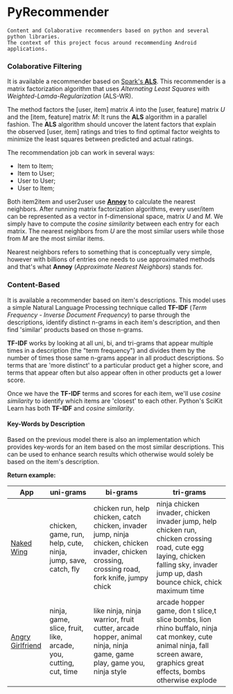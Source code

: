 # PyRecommender
    Content and Colaborative recommenders based on python and several python libraries.
    The context of this project focus around recommending Android applications.
### Colaborative Filtering
It is available a recommender based on [Spark's **ALS**](https://spark.apache.org/docs/latest/mllib-collaborative-filtering.html). This recommender is a matrix factorization algorithm that uses *Alternating Least Squares* with *Weighted-Lamda-Regularization* (ALS-WR).

The method factors the [user, item] matrix *A* into the [user, feature] matrix *U* and the [item, feature] matrix *M*: It runs the **ALS** algorithm in a parallel fashion.  The **ALS** algorithm should uncover the latent factors that explain the observed [user, item] ratings and tries to find optimal factor weights to minimize the least squares between predicted and actual ratings.

The recommendation job can work in several ways:
  * Item to Item;
  * Item to User;
  * User to User;
  * User to Item;

Both item2item and user2user use [**Annoy**](https://github.com/spotify/annoy) to calculate the nearest neighbors. After running matrix factorization algorithms, every user/item can be represented as a vector in f-dimensional space, matrix *U* and *M*. We simply have to compute the *cosine similarity* between each entry for each matrix. The nearest neighbors from *U* are the most similar users while those from *M* are the most similar items.

Nearest neighbors refers to something that is conceptually very simple, however with billions of entries one needs to use approximated methods and that's what **Annoy** (*Approximate Nearest Neighbors*) stands for.



### Content-Based
It is available a recommender based on item's descriptions. This model uses a simple Natural Language Processing technique called **TF-IDF** (*Term Frequency - Inverse Document Frequency*) to parse through the descriptions, identify distinct n-grams in each item's description, and then find 'similar' products based on those n-grams.

**TF-IDF** works by looking at all uni, bi, and tri-grams that appear multiple times in a description (the "term frequency") and divides them by the number of times those same n-grams appear in all product descriptions. So terms that are 'more distinct' to a particular product get a higher score, and terms that appear often but also appear often in other products get a lower score.

Once we have the **TF-IDF** terms and scores for each item, we'll use *cosine similarity* to identify which items are 'closest' to each other. Python's SciKit Learn has both **TF-IDF** and *cosine similarity*.

#### Key-Words by Description
Based on the previous model there is also an implementation which provides key-words for an item based on the most similar descriptions. This can be used to enhance search results which otherwise would solely be based on the item's description.

**Return example:**<br/>

| App | uni-grams | bi-grams | tri-grams |
| --- | --------- | -------- | --------- |
| [Naked Wing](https://apps.store.aptoide.com/app/market/com.clicknect.games.nakedwing/7/6896801/Naked+Wing) | chicken, game, run, help, cute, ninja, jump, save, catch, fly | chicken run, help chicken, catch chicken, invader jump, ninja chicken, chicken invader, chicken crossing, crossing road, fork knife, jumpy chick | ninja chicken invader, chicken invader jump, help chicken run, chicken crossing road, cute egg laying, chicken falling sky, invader jump up, dash bounce chick, chick maximum time |
| [Angry Girlfriend](https://patddfan7.store.aptoide.com/app/market/com.ihate.myboyfriend/22/7805332/Angry+Girlfriend) | ninja, game, slice, fruit, like, arcade, you, cutting, cut, time | like ninja, ninja warrior, fruit cutter, arcade hopper, animal ninja, ninja game, game play, game you, ninja style | arcade hopper game, don t slice,t slice bombs, lion rhino buffalo, ninja cat monkey, cute animal ninja, fall screen aware, graphics great effects, bombs otherwise explode |